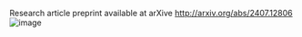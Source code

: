 Research article preprint available at arXive http://arxiv.org/abs/2407.12806
![image](https://github.com/user-attachments/assets/55e79d8b-6b5e-449b-b043-ebe609bd99c6)
